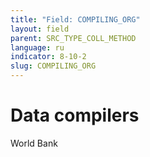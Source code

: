 ```yaml
---
title: "Field: COMPILING_ORG"
layout: field
parent: SRC_TYPE_COLL_METHOD
language: ru
indicator: 8-10-2
slug: COMPILING_ORG
---
```

# Data compilers

World Bank
